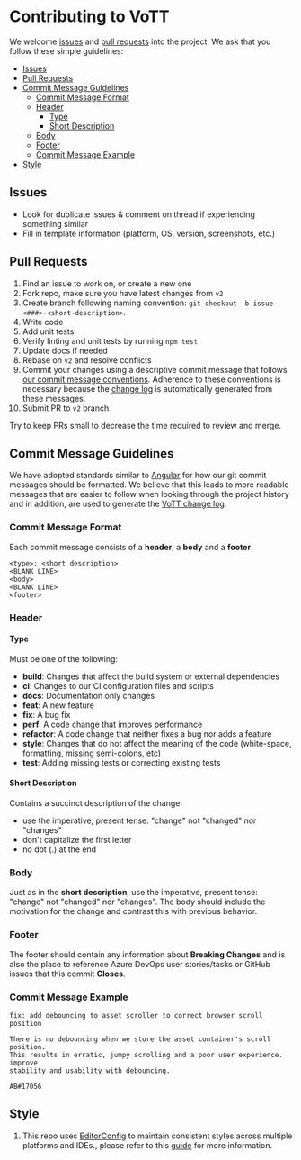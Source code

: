 # Contributing to VoTT
We welcome [issues](https://github.com/Microsoft/VoTT/issues) and [pull requests](https://github.com/Microsoft/VoTT/pulls) into the project. We ask that you follow these simple guidelines:

<!-- toc -->

- [Issues](#issues)
- [Pull Requests](#pull-requests)
- [Commit Message Guidelines](#commit-message-guidelines)
  - [Commit Message Format](#commit-message-format)
  - [Header](#header)
    - [Type](#type)
    - [Short Description](#short-description)
  - [Body](#body)
  - [Footer](#footer)
  - [Commit Message Example](#commit-message-example)
- [Style](#style)

<!-- tocstop -->

## Issues

- Look for duplicate issues & comment on thread if experiencing something similar
- Fill in template information (platform, OS, version, screenshots, etc.)

## Pull Requests

1. Find an issue to work on, or create a new one
1. Fork repo, make sure you have latest changes from `v2`
1. Create branch following naming convention: `git checkout -b issue-<###>-<short-description>`.
1. Write code
1. Add unit tests
1. Verify linting and unit tests by running `npm test`
1. Update docs if needed
1. Rebase on `v2` and resolve conflicts
1. Commit your changes using a descriptive commit message that follows [our commit message conventions](#commit-message-guidelines). Adherence to these conventions is necessary because the [change log](CHANGELOG.md) is automatically generated from these messages.
1.  Submit PR to `v2` branch

Try to keep PRs small to decrease the time required to review and merge.

## Commit Message Guidelines
We have adopted standards similar to [Angular](https://github.com/angular/angular/blob/master/CONTRIBUTING.md#commit) for how our git commit messages should be formatted. We believe that this leads to more readable messages that are easier to follow when looking through the project history and in addition, are used to generate the [VoTT change log](CHANGELOG.md).

### Commit Message Format
Each commit message consists of a **header**, a **body** and a **footer**.

```
<type>: <short description>
<BLANK LINE>
<body>
<BLANK LINE>
<footer>
```

### Header
#### Type
Must be one of the following:

* **build**: Changes that affect the build system or external dependencies
* **ci**: Changes to our CI configuration files and scripts
* **docs**: Documentation only changes
* **feat**: A new feature
* **fix**: A bug fix
* **perf**: A code change that improves performance
* **refactor**: A code change that neither fixes a bug nor adds a feature
* **style**: Changes that do not affect the meaning of the code (white-space, formatting, missing semi-colons, etc)
* **test**: Adding missing tests or correcting existing tests

#### Short Description
Contains a succinct description of the change:

* use the imperative, present tense: "change" not "changed" nor "changes"
* don't capitalize the first letter
* no dot (.) at the end

### Body
Just as in the **short description**, use the imperative, present tense: "change" not "changed" nor "changes".
The body should include the motivation for the change and contrast this with previous behavior.

### Footer
The footer should contain any information about **Breaking Changes** and is also the place to
reference Azure DevOps user stories/tasks or GitHub issues that this commit **Closes**.

### Commit Message Example
```
fix: add debouncing to asset scroller to correct browser scroll position

There is no debouncing when we store the asset container's scroll position.
This results in erratic, jumpy scrolling and a poor user experience. improve
stability and usability with debouncing.

AB#17056
```

## Style

1. This repo uses [EditorConfig](https://editorconfig.org/) to maintain consistent styles across multiple platforms and IDEs., please refer to
   this [guide](docs/STYLE.md) for more information.
